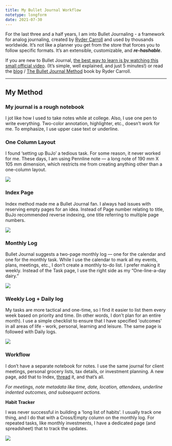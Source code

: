 ```yaml
---
title: My Bullet Journal Workflow
notetype: longform
date: 2021-07-30
---
```


For the last three and a half years, I am into Bullet Journaling - a framework for analog journaling, created by [Ryder Carroll](https://twitter.com/rydercarroll) and used by thousands worldwide. It’s not like a planner you get from the store that forces you to follow specific formats. It’s an extensible, customizable, and **_re-hashable_**.

If you are new to Bullet Journal, [the best way to learn is by watching this small official video](https://www.youtube.com/watch?v=fm15cmYU0IM). (It’s simple, well explained, and just 5 minutes!) or read the [blog](http://for%20more%2C%20read%20the%20bullet%20journal%20method%20book%20by%20ryder%20carroll./) / [The Bullet Journal Method](https://amzn.to/3aBfSSq) book by Ryder Carroll.

---

## My Method

### My journal is a rough notebook

I jot like how I used to take notes while at college. Also, I use one pen to write everything. Two-color annotation, highlighter, etc., doesn’t work for me. To emphasize, I use upper case text or underline.

### One Column Layout
I found ‘setting up BuJo’ a tedious task. For some reason, it never worked for me. These days, I am using Pennline note — a long note of 190 mm X 105 mm dimension, which restricts me from creating anything other than a one-column layout.

![](https://miro.medium.com/max/1072/1*xE4g_LjlhQUGvM9iddXjYg.png)

### Index Page

Index method made me a Bullet Journal fan. I always had issues with reserving empty pages for an idea. Instead of Page number relating to title, BuJo recommended reverse indexing, one title referring to multiple page numbers.

![](https://miro.medium.com/max/1072/1*KAtTHWfBCBaY7vrFgv90Wg.png)


### Monthly Log

Bullet Journal suggests a two-page monthly log — one for the calendar and one for the monthly task. While I use the calendar to mark all my events, plans, meetings, etc., I don’t create a monthly to-do list. I prefer making it weekly. Instead of the Task page, I use the right side as my “One-line-a-day dairy.”


![](https://miro.medium.com/max/1072/1*kawgQFXzkU5FQds9BAdodQ.png)

### Weekly Log + Daily log

My tasks are more tactical and one-time, so I find it easier to list them every week based on priority and time. (In other words, I don’t plan for an entire month). I use a simple checklist to ensure that I have specified 'outcomes' in all areas of life - work, personal, learning and leisure. The same page is followed with Daily logs.

![](https://miro.medium.com/max/1072/1*cwiksIih9M0kQZRVfrSm1A.png)

### Workflow 
I don’t have a separate notebook for notes. I use the same journal for client meetings, personal grocery lists, tax details, or investment planning. A new page, add that to Index, [thread](https://bulletjournal.com/blogs/bulletjournalist/threading) it, and that’s all.

_For meetings, note metadata like time, date, location, attendees, underline indented outcomes, and subsequent actions._

**Habit Tracker**

I was never successful in building a 'long list of habits'. I usually track one thing, and I do that with a Cross/Empty column on the monthly log. For repeated tasks, like monthly investments, I have a dedicated page (and spreadsheet) that to track the updates.

![](https://miro.medium.com/max/1072/1*KBhL74qv5Jh_65aszPT5eA.png)